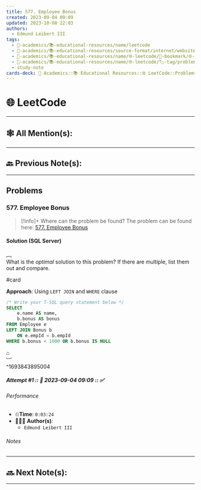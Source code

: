 ```yaml
---
title: 577. Employee Bonus
created: 2023-09-04 09:09
updated: 2023-10-08 22:03
authors:
  - Edmund Leibert III
tags:
  - 🔴-academics/📚-educational-resources/name/leetcode
  - 🔴-academics/📚-educational-resources/source-format/internet/website
  - 🔴-academics/📚-educational-resources/name/🌐-leetcode/🔖-bookmark/🌐-leetcode/problems/577-employee-bonus
  - 🔴-academics/📚-educational-resources/name/🌐-leetcode/🏷️-tag/problem/tag/topic/database
  - study-note
cards-deck: 🔴 Academics::📚 Educational Resources::🌐 LeetCode::Problems::577. Employee Bonus
---
```


#  🌐 LeetCode

---

## 🕸️ All Mention(s): 

---

## 🔙 Previous Note(s):

---

##  Problems

### 577. Employee Bonus

> [!info]+ Where can the problem be found?
> The problem can be found here: [577. Employee Bonus](https://leetcode.com/problems/employee-bonus/description/) 

#### Solution (SQL Server)

﹇<br>
What is the _optimal_ solution to this problem? If there are multiple, list them out and compare.

#card 

**Approach**: Using `LEFT JOIN` and `WHERE` clause

```sql
/* Write your T-SQL query statement below */
SELECT 
    e.name AS name,
    b.bonus AS bonus
FROM Employee e
LEFT JOIN Bonus b
    ON e.empId = b.empId
WHERE b.bonus < 1000 OR b.bonus IS NULL
```

⌂
<br>﹈<br>^1693843895004


##### Attempt #1 :: 📆 2023-09-04 09:09 :: ✅

###### Performance

- ⏲**Time**: `0:03:24`
- 🧔🏽‍♂️ **Author(s)**: 
	- `Edmund Leibert III`

###### Notes



---

## 🔜 Next Note(s):

---
